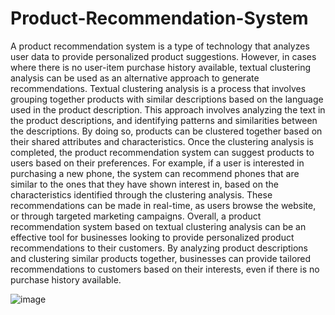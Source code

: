 # Product-Recommendation-System
 A product recommendation system is a type of technology that analyzes user data to provide personalized product suggestions. However, in cases where there is no user-item purchase history available, textual clustering analysis can be used as an alternative approach to generate recommendations. 
Textual clustering analysis is a process that involves grouping together products with similar descriptions based on the language used in the product description. This approach involves analyzing the text in the product descriptions, and identifying patterns and similarities between the descriptions. By doing so, products can be clustered together based on their shared attributes and characteristics. Once the clustering analysis is completed, the product recommendation system can suggest products to users based on their preferences. For example, if a user is interested in purchasing a new phone, the system can recommend phones that are similar to the ones that they have shown interest in, based on the characteristics identified through the clustering analysis. These recommendations can be made in real-time, as users browse the website, or through targeted marketing campaigns. Overall, a product recommendation system based on textual clustering analysis can be an effective tool for businesses looking to provide personalized product recommendations to their customers. By analyzing product descriptions and clustering similar products together, businesses can provide tailored recommendations to customers based on their interests, even if there is no purchase history available.

![image](https://github.com/MeetaliiPtl/Product-Recommendation-System/assets/121717840/89a0f3c9-e44e-450d-afae-b504294763f9)
